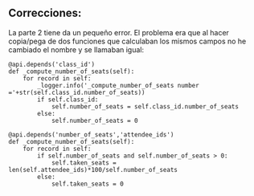 ## Correcciones:

La parte 2 tiene da un pequeño error. El problema era que al hacer copia/pega de dos funciones que calculaban los mismos campos no he cambiado el nombre y se llamaban igual:

    @api.depends('class_id')
    def _compute_number_of_seats(self):
        for record in self:
            _logger.info('_compute_number_of_seats number ='+str(self.class_id.number_of_seats))
            if self.class_id:
                self.number_of_seats = self.class_id.number_of_seats
            else:
                self.number_of_seats = 0

    @api.depends('number_of_seats','attendee_ids')
    def _compute_number_of_seats(self):
        for record in self:
            if self.number_of_seats and self.number_of_seats > 0:
                self.taken_seats = len(self.attendee_ids)*100/self.number_of_seats
            else:
                self.taken_seats = 0
